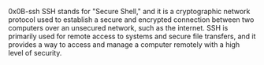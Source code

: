 0x0B-ssh
SSH stands for "Secure Shell," and it is a cryptographic network protocol used to establish a secure and encrypted connection between two computers over an unsecured network, such as the internet. SSH is primarily used for remote access to systems and secure file transfers, and it provides a way to access and manage a computer remotely with a high level of security.
